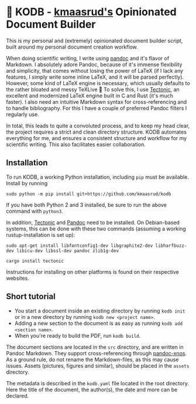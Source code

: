 # :page_facing_up: KODB - [kmaasrud's](https://github.com/kmaasrud) Opinionated Document Builder

This is my personal and (extremely) opinionated document builder script, built around my personal document creation workflow.

When doing scientific writing, I write using [pandoc](https://pandoc.org/) and it's flavor of Markdown. I absolutely adore Pandoc, because of it's immense flexibility and simplicity, that comes without losing the power of LaTeX (if I lack any features, I simply write some inline LaTeX, and it will be parsed perfectly). However, some kind of LaTeX engine is necessary, which usually defaults to the rather bloated and messy TeXLive :vomiting_face: To solve this, I use [Tectonic](https://tectonic-typesetting.github.io/en-US/), an excellent and modernized LaTeX engine built in C and Rust (it's much faster). I also need an intuitive Markdown syntax for cross-referencing and to handle bibliography. For this I have a couple of preferred Pandoc filters I regularly use.

In total, this leads to quite a convoluted process, and to keep my head clear, the project requires a strict and clean directory structure. KODB automates everything for me, and ensures a consistent structure and workflow for my scientific writing. This also facilitates easier collaboration.

## Installation

To run KODB, a working Python installation, including `pip` must be available. Install by running

    sudo python -m pip install git+https://github.com/kmaasrud/kodb
    
If you have both Python 2 and 3 installed, be sure to run the above command with `python3`.
    
In addition, [Tectonic](https://tectonic-typesetting.github.io/en-US/index.html) and [Pandoc](https://pandoc.org/) need to be installed. On Debian-based systems, this can be done with these two commands (assuming a working rustup-installation is set up):

    sudo apt-get install libfontconfig1-dev libgraphite2-dev libharfbuzz-dev libicu-dev libssl-dev pandoc zlib1g-dev

    cargo install tectonic

Instructions for installing on other platforms is found on their respective websites.

## Short tutorial

- You start a document inside an existing directory by running `kodb init` or in a new directory by running `kodb new <project name>`.
- Adding a new section to the document is as easy as running `kodb add <section name>`.
- When you're ready to build the PDF, run `kodb build`.

The document sections are located in the `src` directory, and are written in Pandoc Markdown. They support cross-referencing through [pandoc-xnos](https://github.com/tomduck/pandoc-xnos). As a ground rule, do not rename the Markdown-files, as this may cause issues. Assets (pictures, figures and similar), should be placed in the `assets` directory.

The metadata is described in the `kodb.yaml` file located in the root directory. Here the title of the document, the author(s), the date and more can be declared.
